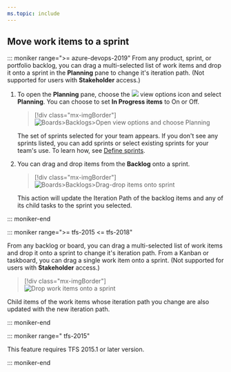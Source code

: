 ```yaml
---
ms.topic: include
---
```


<a id="assign-to-sprint"></a>

## Move work items to a sprint  

::: moniker range=">= azure-devops-2019"
From any product, sprint, or portfolio backlog, you can drag a multi-selected list of work items and drop it onto a sprint in the **Planning** pane to change it's iteration path. (Not supported for users with **Stakeholder** access.)

1. To open the **Planning** pane, choose the ![ ](/azure/devops/media/icons/view-options-icon.png) view options icon and select **Planning**. You can choose to set **In Progress items** to On or Off. 

	> [!div class="mx-imgBorder"]
	> ![Boards>Backlogs>Open view options and choose Planning](/azure/devops/boards/sprints/media/define-sprints/view-options-planning-menu.png)

	The set of sprints selected for your team appears. If you don't see any sprints listed, you can add sprints or select existing sprints for your team's use. To learn how, see [Define sprints](/azure/devops/boards/sprints/define-sprints).  

1. You can drag and drop items from the **Backlog** onto a sprint. 
	> [!div class="mx-imgBorder"]
	> ![Boards>Backlogs>Drag-drop items onto sprint](/azure/devops/boards/sprints/media/define-sprints/drag-drop-backlog-items-to-sprint.png)

	This action will update the Iteration Path of the backlog items and any of its child tasks to the sprint you selected. 

::: moniker-end


::: moniker range=">= tfs-2015 <= tfs-2018"

From any backlog or board, you can drag a multi-selected list of work items and drop it onto a sprint to change it's iteration path. From a Kanban or taskboard, you can drag a single work item onto a sprint. (Not supported for users with **Stakeholder** access.)

> [!div class="mx-imgBorder"]  
> ![Drop work items onto a sprint](/azure/devops/boards/sprints/media/sp-assign-to-sprints.png)  

Child items of the work items whose iteration path you change are also updated with the new iteration path. 

::: moniker-end

::: moniker range=" tfs-2015" 

This feature requires TFS 2015.1 or later version.    

::: moniker-end
